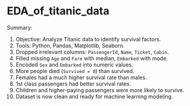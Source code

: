 # EDA_of_titanic_data
Summary:
1. Objective: Analyze Titanic data to identify survival factors.
2. Tools: Python, Pandas, Matplotlib, Seaborn.
3. Dropped irrelevant columns: `PassengerId`, `Name`, `Ticket`, `Cabin`.
4. Filled missing `Age` and `Fare` with median, `Embarked` with mode.
5. Encoded `Sex` and `Embarked` into numeric values.
6. More people died (`Survived = 0`) than survived.
7. Females had a much higher survival rate than males.
8. 1st class passengers had better survival rates.
9. Children and higher-paying passengers were more likely to survive.
10. Dataset is now clean and ready for machine learning modeling.
